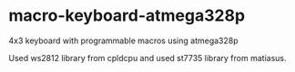 # macro-keyboard-atmega328p
4x3 keyboard with programmable macros using atmega328p

Used ws2812 library from cpldcpu and used st7735 library from matiasus.
